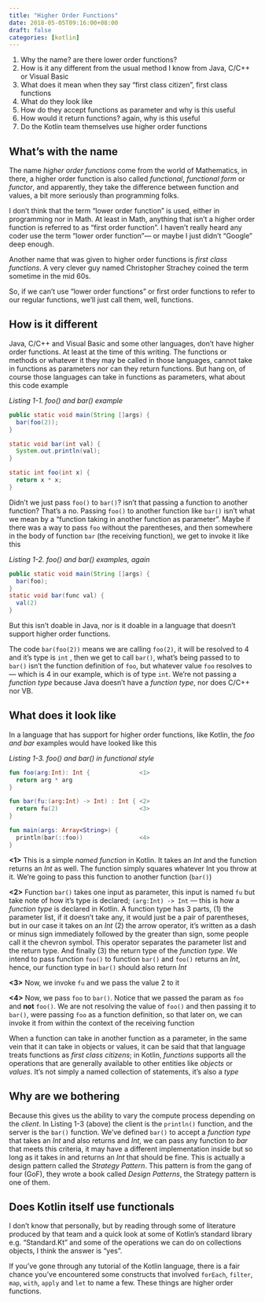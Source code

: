```yaml
---
title: "Higher Order Functions"
date: 2018-05-05T09:16:00+08:00
draft: false
categories: [kotlin]
---
```



1. Why the name? are there lower order functions?
2. How is it any different from the usual method I know from Java, C/C++ or Visual Basic
3. What does it mean when they say “first class citizen”, first class functions
4. What do they look like
5. How do they accept functions as parameter and why is this useful
6. How would it return functions? again, why is this useful
7. Do the Kotlin team themselves use higher order functions

## What’s with the name

The name _higher order functions_  come from the world of Mathematics, in there, a higher order function is also called _functional_, _functional form_ or _functor_, and apparently, they take the difference between function and values, a bit more seriously than programming folks. 

I don’t think that the term “lower order function” is used, either in programming nor in Math. At least in Math, anything that isn’t a higher order function is referred to as “first order function”. I haven’t really heard any coder use the term “lower order function”— or maybe I just didn’t “Google” deep enough. 

Another name that was given to higher order functions is _first class functions_. A very clever guy named Christopher Strachey coined the term sometime in the mid 60s. 

So, if we can’t use “lower order functions” or first order functions to refer to our regular functions, we’ll just call them, well, functions.

## How is it different

Java, C/C++ and Visual Basic and some other languages, don’t have higher order functions. At least at the time of this writing. The functions or methods or whatever it they may be called in those languages, cannot take in functions as parameters nor can they return functions. But hang on, of course those languages can take in functions as parameters, what about this code example

_Listing 1-1. foo() and bar() example_

```java
public static void main(String []args) {
  bar(foo(2));
}

static void bar(int val) {
  System.out.println(val);
}

static int foo(int x) {
  return x * x;
}
```

Didn’t we just pass `foo()` to `bar()`? isn’t that passing a function to another function? That’s a no. Passing `foo()` to another function like `bar()` isn’t what we mean by a “function taking in another function as parameter”. Maybe if there was a way to pass `foo` without the parentheses, and then somewhere in the body of function `bar` (the receiving function), we get to invoke it like this

_Listing 1-2. foo() and bar() examples, again_

```java
public static void main(String []args) {
  bar(foo);
}
static void bar(func val) {
  val(2)
}
```

But this isn’t doable in Java, nor is it doable in a language that doesn’t support higher order functions. 

The code `bar(foo(2))` means we are calling `foo(2)`, it will be resolved to 4 and it’s type is `int` , then we get to call `bar()`, what’s being passed to to `bar()` isn’t the function definition of `foo`, but whatever value `foo` resolves to — which is 4 in our example, which is of type `int`. We’re not passing a _function type_ because Java doesn’t have a _function type_, nor does C/C++ nor VB. 

## What does it look like

In a language that has support for higher order functions, like Kotlin, the _foo and bar_ examples would have looked like this

_Listing 1-3. foo() and bar() in functional style_

```kotlin
fun foo(arg:Int): Int {              <1>
  return arg * arg
}

fun bar(fu:(arg:Int) -> Int) : Int { <2>
  return fu(2)                       <3>
}

fun main(args: Array<String>) {
  println(bar(::foo))                <4>
}
```

**<1>** This is a simple _named function_ in Kotlin. It takes an _Int_ and the function returns an _Int_ as well. The function simply squares whatever Int you throw at it. We’re going to pass this function to another function (`bar()`)

**<2>** Function `bar()` takes one input as parameter, this input is named `fu` but  take note of how it’s type is declared; `(arg:Int) -> Int` — this is how a _function type_ is declared in Kotlin. A function type has 3 parts, (1) the parameter list, if it doesn’t take any, it would just be a pair of parentheses, but in our case it takes on an _Int_ (2) the arrow operator, it’s written as a dash or minus sign immediately followed by the greater than sign, some people call it the chevron symbol. This operator separates the parameter list and the return type. And finally (3) the return type of the _function type_. We intend to pass function `foo()` to function `bar()` and `foo()` returns an _Int_, hence, our function type in `bar()` should also return _Int_  

**<3>**  Now, we invoke `fu` and we pass the value 2 to it

**<4>**  Now, we pass `foo` to `bar()`. Notice that we passed the param as `foo` and **not** `foo()`. We are not resolving the value of `foo()` and then passing it to `bar()`, were passing `foo` as a function definition, so that later on, we can invoke it from within the context of the receiving function

When a function can take in another function as a parameter, in the same vein that it can take in objects or values, it can be said that that language treats functions as _first class citizens_; in Kotlin, _functions_ supports all the operations that are generally available to other entities like _objects_ or _values_. It’s not simply a named collection of statements, it’s also a _type_ 

## Why are we bothering

Because this gives us the ability to vary the compute process depending on the *client*. In Listing 1-3 (above) the client is the `println()` function, and the server is the `bar()` function. We’ve defined `bar()` to accept a _function type_ that takes an _Int_ and also returns and _Int_, we can pass any function to _bar_ that meets this criteria, it may have a different implementation inside but so long as it takes in and returns an _Int_ that should be fine. This  is actually a design pattern called the _Strategy Pattern_. This pattern is from the gang of four (GoF), they wrote a book called _Design Patterns_, the Strategy pattern is one of them.  

## Does Kotlin itself use functionals

I don’t know that personally, but by reading through some of literature produced by that team and a quick look at some of Kotlin’s standard library e.g. “Standard.Kt” and some of the operations we can do on collections objects, I think the answer is “yes”. 

If you’ve gone through any tutorial of the Kotlin language, there is a fair chance you’ve encountered some constructs that involved `forEach`, `filter`,  `map`, `with`, `apply` and `let` to name a few. These things are higher order functions.







